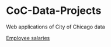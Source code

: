 # CoC-Data-Projects
Web applications of City of Chicago data

<A HREF=" https://sgrim.shinyapps.io/CoCSalaries/">Employee salaries</A>
